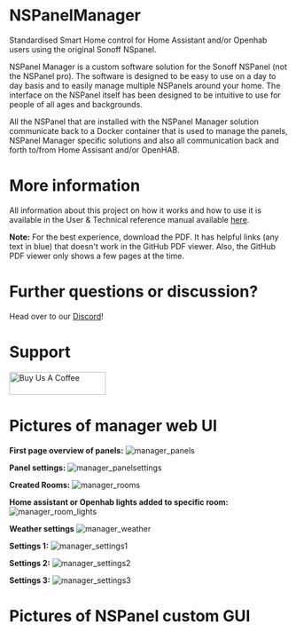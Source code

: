 # NSPanelManager
Standardised Smart Home control for Home Assistant and/or Openhab users using the original Sonoff NSpanel.

NSPanel Manager is a custom software solution for the Sonoff NSPanel (not the NSPanel pro). The software is designed to be easy to use on a day to day basis and to easily manage multiple NSPanels around your home. The interface on the NSPanel itself has been designed to be intuitive to use for people of all ages and backgrounds.

All the NSPanel that are installed with the NSPanel Manager solution communicate back to a Docker container that is used to manage the panels, NSPanel Manager specific solutions and also all communication back and forth to/from Home Assisant and/or OpenHAB.

# More information
All information about this project on how it works and how to use it is available in the User & Technical reference manual available [here](docs/tex/manual.pdf).

**Note:** For the best experience, download the PDF. It has helpful links (any text in blue) that doesn't work in the GitHub PDF viewer. Also, the GitHub PDF viewer only shows a few pages at the time.

# Further questions or discussion?
Head over to our [Discord](https://discord.gg/RwXvAH56fE)!

# Support
<a href="https://www.buymeacoffee.com/nspanelmanager" target="_blank"><img src="https://cdn.buymeacoffee.com/buttons/default-orange.png" alt="Buy Us A Coffee" height="41" width="174"></a>

# Pictures of manager web UI

**First page overview of panels:**
![manager_panels](https://github.com/user-attachments/assets/702de6f7-85a5-426a-97fe-5865d3b9405d)

**Panel settings:**
![manager_panelsettings](https://github.com/user-attachments/assets/06034c17-1007-4eec-a1c2-a0c546c2680f)

**Created Rooms:**
![manager_rooms](https://github.com/user-attachments/assets/75be388d-846a-47a6-8419-94c23e885787)

**Home assistant or Openhab lights added to specific room:**
![manager_room_lights](https://github.com/user-attachments/assets/5cadbfe9-65f9-4622-8bf5-5fca7b14933a)

**Weather settings**
![manager_weather](https://github.com/user-attachments/assets/76de0055-94b6-4991-8f35-15c01e00c048)

**Settings 1:**
![manager_settings1](https://github.com/user-attachments/assets/fd7dbadc-979e-4656-b29f-26bc0de15175)

**Settings 2:**
![manager_settings2](https://github.com/user-attachments/assets/753699b1-b5b9-4351-83e8-fdce39e401f2)

**Settings 3:**
![manager_settings3](https://github.com/user-attachments/assets/8011ef45-2bb3-463a-9394-bd55e85d06b2)

# Pictures of NSPanel custom GUI


